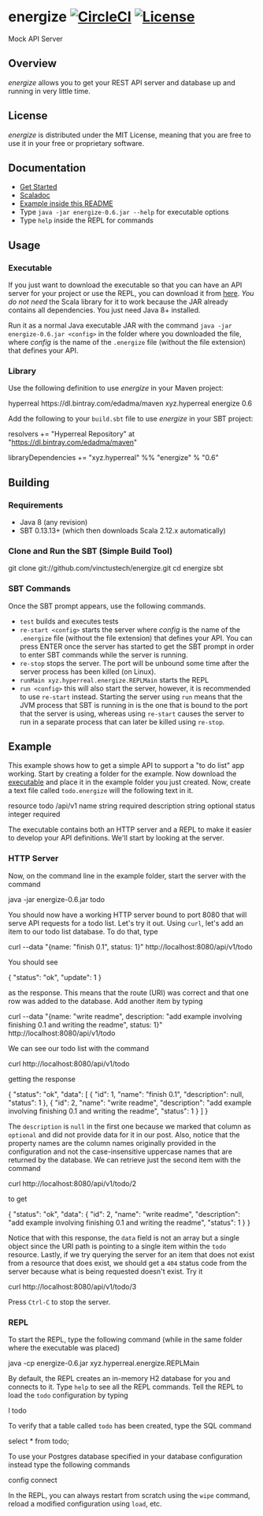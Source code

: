 energize [![CircleCI](https://circleci.com/bb/vinctus/energize.svg?style=shield&circle-token=8d36e9c65cfc8f8b3ca6d14af06301d7eb5512db)](https://circleci.com/bb/vinctus/energize) [![License](https://img.shields.io/badge/license-MIT-blue.svg)](https://opensource.org/licenses/MIT)
====

Mock API Server


Overview
--------

*energize* allows you to get your REST API server and database up and running in very little time.


License
-------

*energize* is distributed under the MIT License, meaning that you are free to use it in your free or proprietary software.


Documentation
-------------

- [Get Started](http://vinctustech.github.io/energize)
- [Scaladoc](http://vinctustech.github.io/energize/api)
- [Example inside this README](http://github.com/vinctustech/energize#example)
- Type `java -jar energize-0.6.jar --help` for executable options
- Type `help` inside the REPL for commands


Usage
-----

### Executable

If you just want to download the executable so that you can have an API server for your project or use the REPL, you can download it from [here](https://dl.bintray.com/edadma/generic/energize-0.6.jar). *You do not need* the Scala library for it to work because the JAR already contains all dependencies. You just need Java 8+ installed.

Run it as a normal Java executable JAR with the command `java -jar energize-0.6.jar <config>` in the folder where you downloaded the file, where *config* is the name of the `.energize` file (without the file extension) that defines your API.

### Library

Use the following definition to use *energize* in your Maven project:

  <repository>
    <id>hyperreal</id>
    <url>https://dl.bintray.com/edadma/maven</url>
  </repository>

  <dependency>
    <groupId>xyz.hyperreal</groupId>
    <artifactId>energize</artifactId>
    <version>0.6</version>
  </dependency>

Add the following to your `build.sbt` file to use *energize* in your SBT project:

  resolvers += "Hyperreal Repository" at "https://dl.bintray.com/edadma/maven"

  libraryDependencies += "xyz.hyperreal" %% "energize" % "0.6"


Building
--------

### Requirements

- Java 8 (any revision)
- SBT 0.13.13+ (which then downloads Scala 2.12.x automatically)

### Clone and Run the SBT (Simple Build Tool)

  git clone git://github.com/vinctustech/energize.git
  cd energize
  sbt
  
### SBT Commands

Once the SBT prompt appears, use the following commands.

- `test` builds and executes tests
- `re-start <config>` starts the server where *config* is the name of the `.energize` file (without the file extension) that defines your API. You can press ENTER once the server has started to get the SBT prompt in order to enter SBT commands while the server is running.
- `re-stop` stops the server. The port will be unbound some time after the server process has been killed (on Linux).
- `runMain xyz.hyperreal.energize.REPLMain` starts the REPL
- `run <config>` this will also start the server, however, it is recommended to use `re-start` instead. Starting the server using `run` means that the JVM process that SBT is running in is the one that is bound to the port that the server is using, whereas using `re-start` causes the server to run in a separate process that can later be killed using `re-stop`.


Example
-------

This example shows how to get a simple API to support a "to do list" app working. Start by creating a folder for the example. Now download the [executable](https://dl.bintray.com/edadma/generic/energize-0.6.jar) and place it in the example folder you just created. Now, create a text file called `todo.energize` will the following text in it.

  resource todo /api/v1
    name        string  required
    description string  optional
    status      integer required

The executable contains both an HTTP server and a REPL to make it easier to develop your API definitions. We'll start by looking at the server.


### HTTP Server

Now, on the command line in the example folder, start the server with the command

  java -jar energize-0.6.jar todo
  
You should now have a working HTTP server bound to port 8080 that will serve API requests for a todo list. Let's try it out. Using `curl`, let's add an item to our todo list database. To do that, type

  curl --data "{name: \"finish 0.1\", status: 1}" http://localhost:8080/api/v1/todo

You should see

  {
    "status": "ok",
    "update": 1
  }

as the response. This means that the route (URI) was correct and that one row was added to the database. Add another item by typing

  curl --data "{name: \"write readme\", description: \"add example involving finishing 0.1 and writing the readme\", status: 1}" http://localhost:8080/api/v1/todo

We can see our todo list with the command

  curl http://localhost:8080/api/v1/todo
  
getting the response

  {
    "status": "ok",
    "data": [
      {
        "id": 1,
        "name": "finish 0.1",
        "description": null,
        "status": 1
      },
      {
        "id": 2,
        "name": "write readme",
        "description": "add example involving finishing 0.1 and writing the readme",
        "status": 1
      }
    ]
  }

The `description` is `null` in the first one because we marked that column as `optional` and did not provide data for it in our post. Also, notice that the property names are the column names originally provided in the configuration and not the case-insensitive uppercase names that are returned by the database. We can retrieve just the second item with the command

  curl http://localhost:8080/api/v1/todo/2
  
to get

  {
    "status": "ok",
    "data": {
      "id": 2,
      "name": "write readme",
      "description": "add example involving finishing 0.1 and writing the readme",
      "status": 1
    }
  }

Notice that with this response, the `data` field is not an array but a single object since the URI path is pointing to a single item within the `todo` resource.  Lastly, if we try querying the server for an item that does not exist from a resource that does exist, we should get a `404` status code from the server because what is being requested doesn't exist. Try it

  curl http://localhost:8080/api/v1/todo/3

Press `Ctrl-C` to stop the server.


### REPL

To start the REPL, type the following command (while in the same folder where the executable was placed)

  java -cp energize-0.6.jar xyz.hyperreal.energize.REPLMain
  
By default, the REPL creates an in-memory H2 database for you and connects to it. Type `help` to see all the REPL commands. Tell the REPL to load the `todo` configuration by typing

  l todo
  
To verify that a table called `todo` has been created, type the SQL command

  select * from todo;
  
To use your Postgres database specified in your database configuration instead type the following commands

  config
  connect
  
In the REPL, you can always restart from scratch using the `wipe` command, reload a modified configuration using `load`, etc.